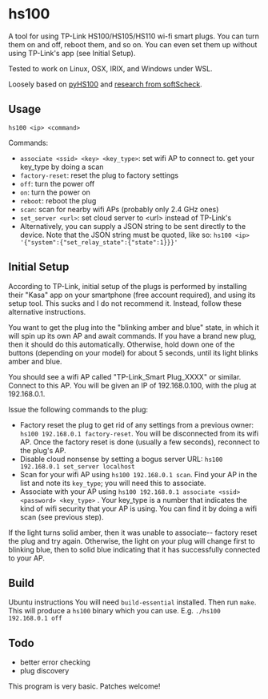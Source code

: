 # hs100

A tool for using TP-Link HS100/HS105/HS110 wi-fi smart plugs. You can turn
them on and off, reboot them, and so on. You can even set them up without
using TP-Link's app (see Initial Setup).

Tested to work on Linux, OSX, IRIX, and Windows under WSL.

Loosely based on [pyHS100](https://github.com/GadgetReactor/pyHS100) and
[research from softScheck](https://www.softscheck.com/en/reverse-engineering-tp-link-hs110/).

## Usage

`hs100 <ip> <command>`

Commands:
- `associate <ssid> <key> <key_type>`: set wifi AP to connect to. get your
key\_type by doing a scan
- `factory-reset`: reset the plug to factory settings
- `off`: turn the power off
- `on`: turn the power on
- `reboot`: reboot the plug
- `scan`: scan for nearby wifi APs (probably only 2.4 GHz ones)
- `set_server <url>`: set cloud server to \<url\> instead of TP-Link's
- Alternatively, you can supply a JSON string to be sent directly to the
device. Note that the JSON string must be quoted, like so:
`hs100 <ip> '{"system":{"set_relay_state":{"state":1}}}'`

## Initial Setup

According to TP-Link, initial setup of the plugs is performed by installing
their "Kasa" app on your smartphone (free account required), and using its
setup tool. This sucks and I do not recommend it. Instead, follow these
alternative instructions.

You want to get the plug into the "blinking amber and blue" state, in which
it will spin up its own AP and await commands. If you have a brand new plug,
then it should do this automatically. Otherwise, hold down one of the buttons
(depending on your model) for about 5 seconds, until its light blinks amber
and blue.

You should see a wifi AP called "TP-Link\_Smart Plug\_XXXX" or similar.
Connect to this AP. You will be given an IP of 192.168.0.100, with the plug
at 192.168.0.1.

Issue the following commands to the plug:
- Factory reset the plug to get rid of any settings from a previous owner:
`hs100 192.168.0.1 factory-reset`. You will be disconnected from its wifi AP.
Once the factory reset is done (usually a few seconds), reconnect to the
plug's AP.
- Disable cloud nonsense by setting a bogus server URL: `hs100 192.168.0.1 set_server localhost`
- Scan for your wifi AP using `hs100 192.168.0.1 scan`. Find your AP in the
list and note its `key_type`; you will need this to associate.
- Associate with your AP using `hs100 192.168.0.1 associate <ssid> <password> <key_type>`
. Your key\_type is a number that indicates the kind of wifi security that
your AP is using. You can find it by doing a wifi scan (see previous step).

If the light turns solid amber, then it was unable to associate-- factory
reset the plug and try again. Otherwise, the light on your plug will change
first to blinking blue, then to solid blue indicating that it has successfully
connected to your AP.

## Build

Ubuntu instructions
You will need `build-essential` installed. Then run `make`. This will produce a `hs100` binary which you can use. E.g. `./hs100 192.168.0.1 off`

## Todo

- better error checking
- plug discovery

This program is very basic. Patches welcome!

